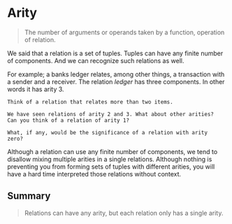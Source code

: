 # Arity

> The number of arguments or operands taken by a function, operation of relation.

We said that a relation is a set of tuples. Tuples can have any finite number
of components. And we can recognize such relations as well.

For example; a banks ledger relates, among other things, a transaction with a
sender and a receiver. The relation _ledger_ has three components. In other
words it has arity 3.

```admonish tip title="Exercise"
Think of a relation that relates more than two items.
```

```admonish tip title="Exercise"
We have seen relations of arity 2 and 3. What about other arities?
Can you think of a relation of arity 1?
```

```admonish tip title="Exercise"
What, if any, would be the significance of a relation with arity
zero?
```

Although a relation can use any finite number of components, we tend to disallow
mixing multiple arities in a single relations. Although nothing is preventing
you from forming sets of tuples with different arities, you will have a hard
time interpreted those relations without context.

## Summary

> Relations can have any arity, but each relation only has a single arity.
